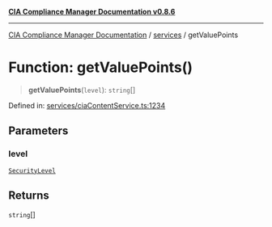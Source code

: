 [**CIA Compliance Manager Documentation v0.8.6**](../../README.md)

***

[CIA Compliance Manager Documentation](../../modules.md) / [services](../README.md) / getValuePoints

# Function: getValuePoints()

> **getValuePoints**(`level`): `string`[]

Defined in: [services/ciaContentService.ts:1234](https://github.com/Hack23/cia-compliance-manager/blob/050a250237d6f621490781dbdf95155919f35aed/src/services/ciaContentService.ts#L1234)

## Parameters

### level

[`SecurityLevel`](../../index/type-aliases/SecurityLevel.md)

## Returns

`string`[]
